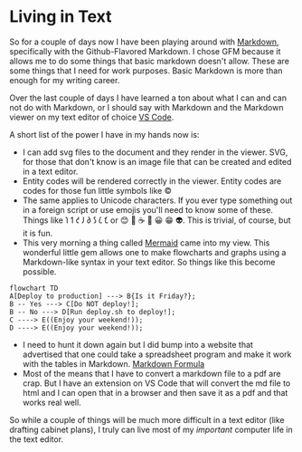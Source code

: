 # Living in Text

So for a couple of days now I have been playing around with [Markdown](https://en.wikipedia.org/wiki/Markdown), specifically with the Github-Flavored Markdown. I chose GFM because it allows me to do some things that basic markdown doesn't allow. These are some things that I need for work purposes. Basic Markdown is more than enough for my writing career.

Over the last couple of days I have learned a ton about what I can and can not do with Markdown, or I should say with Markdown and the Markdown viewer on my text editor of choice [VS Code](https://code.visualstudio.com).

A short list of the power I have in my hands now is:
- I can add svg files to the document and they render in the viewer. SVG, for those that don't know is an image file that can be created and edited in a text editor.
- Entity codes will be rendered correctly in the viewer. Entity codes are codes for those fun little symbols like &COPY;
- The same applies to Unicode characters. If you ever type something out in a foreign script or use emojis you'll need to know some of these. Things like &#x10450; &#x10451; &#x10452; &#x10453; &#x10454; &#x10455; &#x10456; &#x10457; or :blush: :moyai: :coffee: :see_no_evil: &#128512; &#x1F601; &#x1F47D;. This is trivial, of course, but it is fun.
- This very morning a thing called [Mermaid](https://mermaidjs.org) came into my view. This wonderful little gem allows one to make flowcharts and graphs using a Markdown-like syntax in your text editor. So things like this become possible. 
 ```mermaid
flowchart TD
A[Deploy to production] ---> B{Is it Friday?};
B -- Yes ---> C[Do NOT deploy!];
B -- No ---> D[Run deploy.sh to deploy!];
C ----> E((Enjoy your weekend!));
D ----> E((Enjoy your weekend!));
```
- I need to hunt it down again but I did bump into a website that advertised that one could take a spreadsheet program and make it work with the tables in Markdown. [Markdown Formula](
https://github.com/cescript/MarkdownFormula)
- Most of the means that I have to convert a markdown file to a pdf are crap. But I have an extension on VS Code that will convert the md file to html and I can open that in a browser and then save it as a pdf and that works real well.

So while a couple of things will be much more difficult in a text editor (like drafting cabinet plans), I truly can live most of my *important* computer life in the text editor.  